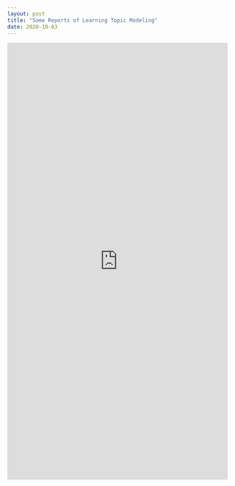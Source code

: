 ```yaml
---
layout: post
title: "Some Reports of Learning Topic Modeling"
date: 2020-10-03
---
```


<embed src="https://lakerschampions.github.io/img/summer_intern.pdf" width="100%" height="1000px">
